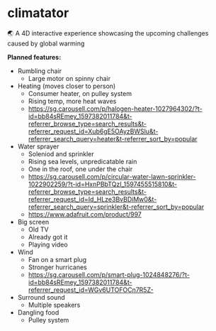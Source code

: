 # climatator
🌏 A 4D interactive experience showcasing the upcoming challenges caused by global warming

**Planned features:**

* Rumbling chair
  * Large motor on spinny chair
* Heating (moves closer to person)
  * Consumer heater, on pulley system
  * Rising temp, more heat waves
  * https://sg.carousell.com/p/halogen-heater-1027964302/?t-id=bb84sREmey_1597382011784&t-referrer_browse_type=search_results&t-referrer_request_id=Xub6gE5OAyzBWSlu&t-referrer_search_query=heater&t-referrer_sort_by=popular
* Water sprayer
  * Soleniod and sprinkler
  * Rising sea levels, unpredicatable rain
  * One in the roof, one under the chair
  * https://sg.carousell.com/p/circular-water-lawn-sprinkler-1022902259/?t-id=HxnPBbTQzI_1597455515810&t-referrer_browse_type=search_results&t-referrer_request_id=Id_HLze3BvBDiMw0&t-referrer_search_query=sprinkler&t-referrer_sort_by=popular
  * https://www.adafruit.com/product/997
* Big screen
  * Old TV
  * Already got it
  * Playing video
* Wind
  * Fan on a smart plug
  * Stronger hurricanes
  * https://sg.carousell.com/p/smart-plug-1024848276/?t-id=bb84sREmey_1597382011784&t-referrer_request_id=WGv6UTOFOCn7R5Z-
* Surround sound
  * Multiple speakers
* Dangling food
  * Pulley system
